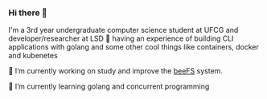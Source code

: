 ### Hi there 👋

I'm a 3rd year undergraduate computer science student at UFCG and developer/researcher at LSD 🚀 having an experience of building CLI applications with golang and some other cool things like containers, docker and kubenetes

🔭 I’m currently working on study and improve the [beeFS](http://ce-resd.facom.ufms.br/sbrc/2010/074.pdf) system.

🌱 I’m currently learning golang and concurrent programming

<!--
**viniciusbds/viniciusbds** is a ✨ _special_ ✨ repository because its `README.md` (this file) appears on your GitHub profile.

Here are some ideas to get you started:

- 🔭 I’m currently working on ...
- 🌱 I’m currently learning ...
- 👯 I’m looking to collaborate on ...
- 🤔 I’m looking for help with ...
- 💬 Ask me about ...
- 📫 How to reach me: ...
- 😄 Pronouns: ...
- ⚡ Fun fact: ...
-->
